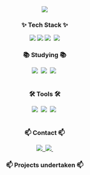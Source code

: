 <!--타이틀 부분-->
<div align="center">
<img src="https://capsule-render.vercel.app/api?type=waving&&color=timeGradient&height=300&section=header&text=김범규&fontSize=90" />
</div>

<!--내용 부분-->
<h3 align="center">✨ Tech Stack ✨</h3>
<div align="center">
  <img src="https://img.shields.io/badge/C-007396?style=for-the-badge&logo=C&logoColor=white">
  <img src="https://img.shields.io/badge/c++-00599C?style=for-the-badge&logo=c%2B%2B&logoColor=white">
  <img src="https://img.shields.io/badge/Unity3D-F3F3F3.svg?style=for-the-badge&logo=Unity&logoColor=black" />&nbsp
  <img src="https://img.shields.io/badge/Python-3776AB?style=for-the-badge&logo=Python&logoColor=white">
</div>


<h3 align="center">📚 Studying 📚</h3>
<div align="center">
  <img src="https://img.shields.io/badge/Unrealengine-007ACC.svg?style=unrealengine&logo=typescript&logoColor=white" />&nbsp
  <img src="https://img.shields.io/badge/React%20Query-FF4154?style=for-the-badge&logo=react%20query&logoColor=white" />&nbsp
  <img src="https://img.shields.io/badge/Recoil-3578E5?style=for-the-badge&logo=recoil&logoColor=white" />&nbsp
</div>

<br>

<h3 align="center">🛠 Tools 🛠</h3>
<div align="center">
  <img src="https://img.shields.io/badge/github-F05033.svg?style=for-the-badge&logo=github&logoColor=white" />&nbsp
  <img src="https://img.shields.io/badge/Unity-181717.svg?style=for-the-badge&logo=Unity&logoColor=white" />&nbsp
  <img src="https://img.shields.io/badge/VSCODE-F3F3F3.svg?style=for-the-badge&logo=VSCODE&logoColor=black" />&nbsp
</div>

<br>


<h3 align="center">📫 Contact 📫</h3>
<div align="center">
  <a href="https://velog.io/@oka1313">
    <img src="https://img.shields.io/badge/Velog-1EBC8F?style=for-the-badge&logo=velog&logoColor=white" />&nbsp
  </a>
  <a href="mailto:oka1313@gmail.com">
    <img
      src="https://img.shields.io/badge/bg000727@naver.com-D14836?style=for-the-badge&logo=naver&logoColor=white"/>&nbsp
  </a>
</div>

<h3 align="center">📫 Projects undertaken 📫</h3>

